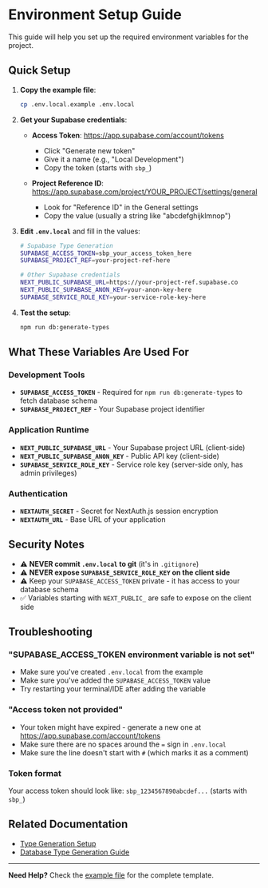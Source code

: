 # Environment Setup Guide

This guide will help you set up the required environment variables for the project.

## Quick Setup

1. **Copy the example file**:
   ```bash
   cp .env.local.example .env.local
   ```

2. **Get your Supabase credentials**:
   - **Access Token**: https://app.supabase.com/account/tokens
     - Click "Generate new token"
     - Give it a name (e.g., "Local Development")
     - Copy the token (starts with `sbp_`)

   - **Project Reference ID**: https://app.supabase.com/project/YOUR_PROJECT/settings/general
     - Look for "Reference ID" in the General settings
     - Copy the value (usually a string like "abcdefghijklmnop")

3. **Edit `.env.local`** and fill in the values:
   ```bash
   # Supabase Type Generation
   SUPABASE_ACCESS_TOKEN=sbp_your_access_token_here
   SUPABASE_PROJECT_REF=your-project-ref-here

   # Other Supabase credentials
   NEXT_PUBLIC_SUPABASE_URL=https://your-project-ref.supabase.co
   NEXT_PUBLIC_SUPABASE_ANON_KEY=your-anon-key-here
   SUPABASE_SERVICE_ROLE_KEY=your-service-role-key-here
   ```

4. **Test the setup**:
   ```bash
   npm run db:generate-types
   ```

## What These Variables Are Used For

### Development Tools
- **`SUPABASE_ACCESS_TOKEN`** - Required for `npm run db:generate-types` to fetch database schema
- **`SUPABASE_PROJECT_REF`** - Your Supabase project identifier

### Application Runtime
- **`NEXT_PUBLIC_SUPABASE_URL`** - Your Supabase project URL (client-side)
- **`NEXT_PUBLIC_SUPABASE_ANON_KEY`** - Public API key (client-side)
- **`SUPABASE_SERVICE_ROLE_KEY`** - Service role key (server-side only, has admin privileges)

### Authentication
- **`NEXTAUTH_SECRET`** - Secret for NextAuth.js session encryption
- **`NEXTAUTH_URL`** - Base URL of your application

## Security Notes

- ⚠️ **NEVER commit `.env.local` to git** (it's in `.gitignore`)
- ⚠️ **NEVER expose `SUPABASE_SERVICE_ROLE_KEY` on the client side**
- ⚠️ Keep your `SUPABASE_ACCESS_TOKEN` private - it has access to your database schema
- ✅ Variables starting with `NEXT_PUBLIC_` are safe to expose on the client side

## Troubleshooting

### "SUPABASE_ACCESS_TOKEN environment variable is not set"
- Make sure you've created `.env.local` from the example
- Make sure you've added the `SUPABASE_ACCESS_TOKEN` value
- Try restarting your terminal/IDE after adding the variable

### "Access token not provided"
- Your token might have expired - generate a new one at https://app.supabase.com/account/tokens
- Make sure there are no spaces around the `=` sign in `.env.local`
- Make sure the line doesn't start with `#` (which marks it as a comment)

### Token format
Your access token should look like: `sbp_1234567890abcdef...` (starts with `sbp_`)

## Related Documentation

- [Type Generation Setup](TYPE_GENERATION_SETUP_COMPLETE.md)
- [Database Type Generation Guide](DATABASE_TYPE_GENERATION.md)

---

**Need Help?** Check the [example file](../.env.local.example) for the complete template.